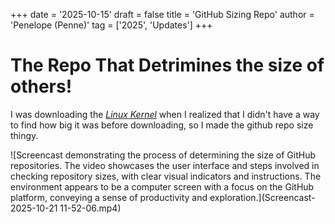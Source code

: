 +++
date = '2025-10-15'
draft = false
title = 'GitHub Sizing Repo'
author = 'Penelope (Penne)'
tag = ['2025', 'Updates']
+++

# The Repo That Detrimines the size of others!

I was downloading the [*Linux Kernel*](https://github.com/torvalds/linux) when I realized that I didn't have a way to find how big it was before downloading, so I made the github repo size thingy.

![Screencast demonstrating the process of determining the size of GitHub repositories. The video showcases the user interface and steps involved in checking repository sizes, with clear visual indicators and instructions. The environment appears to be a computer screen with a focus on the GitHub platform, conveying a sense of productivity and exploration.](Screencast-2025-10-21 11-52-06.mp4)
